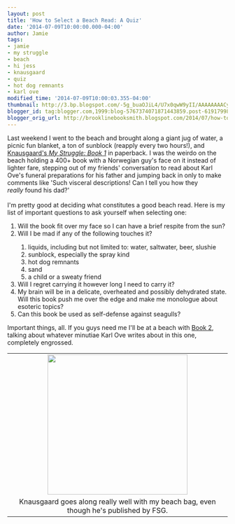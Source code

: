 ```yaml
---
layout: post
title: 'How to Select a Beach Read: A Quiz'
date: '2014-07-09T10:00:00.000-04:00'
author: Jamie
tags:
- jamie
- my struggle
- beach
- hi jess
- knausgaard
- quiz
- hot dog remnants
- karl ove
modified_time: '2014-07-09T10:00:03.355-04:00'
thumbnail: http://3.bp.blogspot.com/-5g_buaOJiL4/U7x0qwW9yII/AAAAAAAACyE/WjFGgobIUP0/s72-c/IMG_3439.JPG
blogger_id: tag:blogger.com,1999:blog-5767374071871443859.post-6191799877194615288
blogger_orig_url: http://brooklinebooksmith.blogspot.com/2014/07/how-to-select-beach-read-quiz.html
---
```


Last weekend I went to the beach and brought along a giant jug of water, a picnic fun blanket, a ton of sunblock (reapply every two hours!), and <a href="http://www.brooklinebooksmith-shop.com/book/%5Bmodel%5D-883" target="_blank">Knausgaard's <i>My Struggle: Book 1</i></a>&nbsp;in paperback. I was the weirdo on the beach holding a 400+ book with a Norwegian guy's face on it instead of lighter fare, stepping out of my friends' conversation to read about Karl Ove's funeral preparations for his father and jumping back in only to make comments like 'Such visceral descriptions! Can I tell you how they <i>really</i>&nbsp;found his dad?'<br /><br />I'm pretty good at deciding what constitutes a good beach read. Here is my list of important questions to ask yourself when selecting one:<br /><ol><li>Will the book fit over my face so I can have a brief respite from the sun?</li><li>Will I be mad if any of the following touches it?</li><ol><li>liquids, including but not limited to: water, saltwater, beer, slushie</li><li>sunblock, especially the spray kind</li><li>hot dog remnants</li><li>sand</li><li>a child or a sweaty friend</li></ol><li>Will I regret carrying it however long I need to carry it?&nbsp;</li><li>My brain will be in a delicate, overheated and possibly dehydrated state. Will this book push me over the edge and make me monologue about esoteric topics?&nbsp;</li><li>Can this book be used as self-defense against seagulls?</li></ol><div>Important things, all. If you guys need me I'll be at a beach with <a href="http://www.brooklinebooksmith-shop.com/book/9780374534158" target="_blank">Book 2</a>, talking about whatever minutiae Karl Ove writes about in this one, completely engrossed.<br /><table align="center" cellpadding="0" cellspacing="0" class="tr-caption-container" style="margin-left: auto; margin-right: auto; text-align: center;"><tbody><tr><td style="text-align: center;"><a href="http://3.bp.blogspot.com/-5g_buaOJiL4/U7x0qwW9yII/AAAAAAAACyE/WjFGgobIUP0/s1600/IMG_3439.JPG" imageanchor="1" style="margin-left: auto; margin-right: auto;"><img border="0" src="http://3.bp.blogspot.com/-5g_buaOJiL4/U7x0qwW9yII/AAAAAAAACyE/WjFGgobIUP0/s1600/IMG_3439.JPG" height="320" width="320" /></a></td></tr><tr><td class="tr-caption" style="text-align: center;">Knausgaard goes along really well with my beach bag, even though he's published by FSG.</td></tr></tbody></table><br /></div>